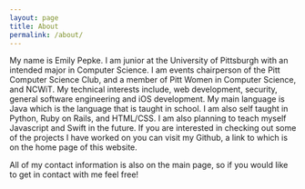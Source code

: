 ```yaml
---
layout: page
title: About
permalink: /about/
---
```


My name is Emily Pepke. I am junior at the University of Pittsburgh with an intended major in Computer Science. I am events chairperson of the Pitt Computer Science Club, and a member of Pitt Women in Computer Science, and NCWiT. My technical interests include, web development, security, general software engineering and iOS development. My main language is Java which is the language that is taught in school. I am also self taught in Python, Ruby on Rails, and HTML/CSS. I am also planning to teach myself Javascript and Swift in the future. If you are interested in checking out some of the projects I have worked on you can visit my Github, a link to which is on the home page of this website. 

All of my contact information is also on the main page, so if you would like to get in contact with me feel free!

